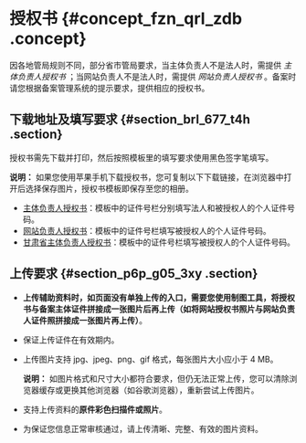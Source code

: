 # 授权书 {#concept_fzn_qrl_zdb .concept}

因各地管局规则不同，部分省市管局要求，当主体负责人不是法人时，需提供 *主体负责人授权书* ；当网站负责人不是法人时，需提供 *网站负责人授权书* 。备案时请您根据备案管理系统的提示要求，提供相应的授权书。

## 下载地址及填写要求 {#section_brl_677_t4h .section}

授权书需先下载并打印，然后按照模板里的填写要求使用黑色签字笔填写。

**说明：** 如果您使用苹果手机下载授权书，您可复制以下下载链接，在浏览器中打开后选择保存图片，授权书模板即保存至您的相册。

-   [主体负责人授权书](http://docs-aliyun.cn-hangzhou.oss.aliyun-inc.com/assets/attach/128399/cn_zh/1564971347717/%E4%B8%BB%E4%BD%93%E6%8E%88%E6%9D%83%E6%A8%A1%E7%89%881240-1754.png)：模板中的证件号栏分别填写法人和被授权人的个人证件号码。
-   [网站负责人授权书](http://docs-aliyun.cn-hangzhou.oss.aliyun-inc.com/assets/attach/128399/cn_zh/1564971621264/%E7%BD%91%E7%AB%99%E6%8E%88%E6%9D%83%E6%A8%A1%E7%89%881240-1754.png)：模板中的证件号栏填写被授权人的个人证件号码。
-   [甘肃省主体负责人授权书](http://docs-aliyun.cn-hangzhou.oss.aliyun-inc.com/assets/attach/128399/cn_zh/1564971659518/%E7%94%98%E8%82%83%E4%B8%BB%E4%BD%93%E6%A8%A1%E7%89%881240-1754.png)：模板中的证件号栏填写被授权人的个人证件号码。

## 上传要求 {#section_p6p_g05_3xy .section}

-   **上传辅助资料时，如页面没有单独上传的入口，需要您使用制图工具，将授权书与备案主体证件拼接成一张图片后再上传（如将网站授权书照片与网站负责人证件照拼接成一张图片再上传）**。
-   保证上传证件在有效期内。
-   上传图片支持 jpg、jpeg、png、gif 格式，每张图片大小应小于 4 MB。

    **说明：** 如图片格式和尺寸大小都符合要求，但仍无法正常上传，您可以清除浏览器缓存或更换其他浏览器（如谷歌浏览器），重新尝试上传图片。

-   支持上传资料的**原件彩色扫描件或照片**。
-   为保证您信息正常审核通过，请上传清晰、完整、有效的图片资料。

